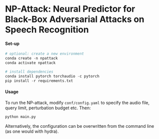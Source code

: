 # NP-Attack: Neural Predictor for Black-Box Adversarial Attacks on Speech Recognition

#### Set-up

```python
# optional: create a new environment
conda create -n npattack
conda activate npattack

# install dependencies
conda install pytorch torchaudio -c pytorch
pip install -r requirements.txt
```

#### Usage

To run the NP-attack, modify `conf/config.yaml` to specify the audio file, query limit, perturbation budget etc. Then:

```python
python main.py
```

Alternatively, the configuration can be overwritten from the command line (as one would with hydra).


